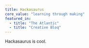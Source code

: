 ```yaml
---
title: Hackasaurus
core_value: "learning through making"
featured_in:
  - title: "The Atlantic"
  - title: "Creative Bloq"
---
```


Hackasaurus is cool.
